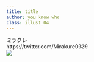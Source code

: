 ```yaml
---
title: title
author: you know who
class: illust_04
---
```


<div class="page-header">
<div class="illust-author">ミラクレ</div>
<div class="social">https://twitter.com/Mirakure0329</div>
</div>
<div class="illust-image-middle-page-right">
<div class="illust-image-column">
<img src="image/illust-mirakure.jpg" />
</div>
</div>
<!-- <div class='illust-message-page-right'>ニノくん可愛い</div> -->
